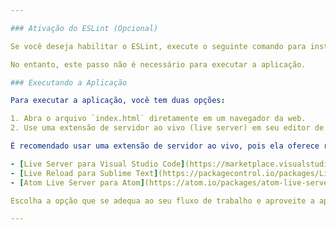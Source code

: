 ```yaml
---

### Ativação do ESLint (Opcional)

Se você deseja habilitar o ESLint, execute o seguinte comando para instalar suas dependências

No entanto, este passo não é necessário para executar a aplicação.

### Executando a Aplicação

Para executar a aplicação, você tem duas opções:

1. Abra o arquivo `index.html` diretamente em um navegador da web.
2. Use uma extensão de servidor ao vivo (live server) em seu editor de código preferido.

É recomendado usar uma extensão de servidor ao vivo, pois ela oferece recarregamento automático e outros recursos úteis. Aqui estão algumas extensões populares de servidor ao vivo:

- [Live Server para Visual Studio Code](https://marketplace.visualstudio.com/items?itemName=ritwickdey.LiveServer)
- [Live Reload para Sublime Text](https://packagecontrol.io/packages/LiveReload)
- [Atom Live Server para Atom](https://atom.io/packages/atom-live-server)

Escolha a opção que se adequa ao seu fluxo de trabalho e aproveite a aplicação!

---
```

